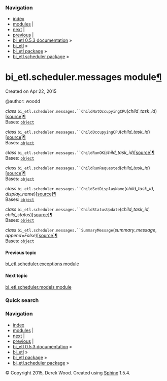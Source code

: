 ### Navigation

-   [index](genindex.md "General Index")
-   [modules](py-modindex.md "Python Module Index") |
-   [next](bi_etl.scheduler.models.md "bi_etl.scheduler.models module") |
-   [previous](bi_etl.scheduler.exceptions.md "bi_etl.scheduler.exceptions module") |
-   [bi\_etl 0.5.3 documentation](index.md) »
-   [bi\_etl](modules.md) »
-   [bi\_etl package](bi_etl.md) »
-   [bi\_etl.scheduler package](bi_etl.scheduler.md) »

<span id="bi-etl-scheduler-messages-module"></span>
bi\_etl.scheduler.messages module<a href="#module-bi_etl.scheduler.messages" class="headerlink" title="Permalink to this headline">¶</a>
========================================================================================================================================

Created on Apr 22, 2015

@author: woodd

 *class* `bi_etl.scheduler.messages.``ChildNotOccupyingCPU`<span class="sig-paren">(</span>*child\_task\_id*<span class="sig-paren">)</span><a href="_modules/bi_etl/scheduler/messages.md#ChildNotOccupyingCPU" class="reference internal"><span class="viewcode-link">[source]</span></a><a href="#bi_etl.scheduler.messages.ChildNotOccupyingCPU" class="headerlink" title="Permalink to this definition">¶</a>  
Bases: <a href="https://docs.python.org/2/library/functions.md#object" class="reference external" title="(in Python v2.7)"><code class="xref py py-class docutils literal">object</code></a>

<!-- -->

 *class* `bi_etl.scheduler.messages.``ChildOccupyingCPU`<span class="sig-paren">(</span>*child\_task\_id*<span class="sig-paren">)</span><a href="_modules/bi_etl/scheduler/messages.md#ChildOccupyingCPU" class="reference internal"><span class="viewcode-link">[source]</span></a><a href="#bi_etl.scheduler.messages.ChildOccupyingCPU" class="headerlink" title="Permalink to this definition">¶</a>  
Bases: <a href="https://docs.python.org/2/library/functions.md#object" class="reference external" title="(in Python v2.7)"><code class="xref py py-class docutils literal">object</code></a>

<!-- -->

 *class* `bi_etl.scheduler.messages.``ChildRunOK`<span class="sig-paren">(</span>*child\_task\_id*<span class="sig-paren">)</span><a href="_modules/bi_etl/scheduler/messages.md#ChildRunOK" class="reference internal"><span class="viewcode-link">[source]</span></a><a href="#bi_etl.scheduler.messages.ChildRunOK" class="headerlink" title="Permalink to this definition">¶</a>  
Bases: <a href="https://docs.python.org/2/library/functions.md#object" class="reference external" title="(in Python v2.7)"><code class="xref py py-class docutils literal">object</code></a>

<!-- -->

 *class* `bi_etl.scheduler.messages.``ChildRunRequested`<span class="sig-paren">(</span>*child\_task\_id*<span class="sig-paren">)</span><a href="_modules/bi_etl/scheduler/messages.md#ChildRunRequested" class="reference internal"><span class="viewcode-link">[source]</span></a><a href="#bi_etl.scheduler.messages.ChildRunRequested" class="headerlink" title="Permalink to this definition">¶</a>  
Bases: <a href="https://docs.python.org/2/library/functions.md#object" class="reference external" title="(in Python v2.7)"><code class="xref py py-class docutils literal">object</code></a>

<!-- -->

 *class* `bi_etl.scheduler.messages.``ChildSetDisplayName`<span class="sig-paren">(</span>*child\_task\_id*, *display\_name*<span class="sig-paren">)</span><a href="_modules/bi_etl/scheduler/messages.md#ChildSetDisplayName" class="reference internal"><span class="viewcode-link">[source]</span></a><a href="#bi_etl.scheduler.messages.ChildSetDisplayName" class="headerlink" title="Permalink to this definition">¶</a>  
Bases: <a href="https://docs.python.org/2/library/functions.md#object" class="reference external" title="(in Python v2.7)"><code class="xref py py-class docutils literal">object</code></a>

<!-- -->

 *class* `bi_etl.scheduler.messages.``ChildStatusUpdate`<span class="sig-paren">(</span>*child\_task\_id*, *child\_status*<span class="sig-paren">)</span><a href="_modules/bi_etl/scheduler/messages.md#ChildStatusUpdate" class="reference internal"><span class="viewcode-link">[source]</span></a><a href="#bi_etl.scheduler.messages.ChildStatusUpdate" class="headerlink" title="Permalink to this definition">¶</a>  
Bases: <a href="https://docs.python.org/2/library/functions.md#object" class="reference external" title="(in Python v2.7)"><code class="xref py py-class docutils literal">object</code></a>

<!-- -->

 *class* `bi_etl.scheduler.messages.``SummaryMessage`<span class="sig-paren">(</span>*summary\_message*, *append=False*<span class="sig-paren">)</span><a href="_modules/bi_etl/scheduler/messages.md#SummaryMessage" class="reference internal"><span class="viewcode-link">[source]</span></a><a href="#bi_etl.scheduler.messages.SummaryMessage" class="headerlink" title="Permalink to this definition">¶</a>  
Bases: <a href="https://docs.python.org/2/library/functions.md#object" class="reference external" title="(in Python v2.7)"><code class="xref py py-class docutils literal">object</code></a>

#### Previous topic

[bi\_etl.scheduler.exceptions module](bi_etl.scheduler.exceptions.md "previous chapter")

#### Next topic

[bi\_etl.scheduler.models module](bi_etl.scheduler.models.md "next chapter")

### Quick search

### Navigation

-   [index](genindex.md "General Index")
-   [modules](py-modindex.md "Python Module Index") |
-   [next](bi_etl.scheduler.models.md "bi_etl.scheduler.models module") |
-   [previous](bi_etl.scheduler.exceptions.md "bi_etl.scheduler.exceptions module") |
-   [bi\_etl 0.5.3 documentation](index.md) »
-   [bi\_etl](modules.md) »
-   [bi\_etl package](bi_etl.md) »
-   [bi\_etl.scheduler package](bi_etl.scheduler.md) »

© Copyright 2015, Derek Wood. Created using [Sphinx](http://sphinx-doc.org/) 1.5.4.
